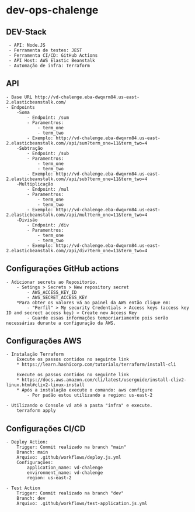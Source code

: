 # dev-ops-chalenge

## DEV-Stack
     - API: Node.JS
     - Ferramenta de testes: JEST
     - Ferramenta CI/CD: GitHub Actions
     - API Host: AWS Elastic Beanstalk
     - Automação de infra: Terraform
    
## API 
    - Base URL http://vd-chalenge.eba-dwqxrm84.us-east-2.elasticbeanstalk.com/
    - Endpoints
        -Soma
            - Endpoint: /sum
            - Paramentros:
                - term_one
                - term_two
            - Exemplo: http://vd-chalenge.eba-dwqxrm84.us-east-2.elasticbeanstalk.com//api/sum?term_one=11&term_two=4
        -Subtração
            - Endpoint: /sub
            - Paramentros:
                - term_one
                - term_two
            - Exemplo: http://vd-chalenge.eba-dwqxrm84.us-east-2.elasticbeanstalk.com//api/sub?term_one=11&term_two=4
        -Multiplicação
            - Endpoint: /mul
            - Paramentros:
                - term_one
                - term_two
            - Exemplo: http://vd-chalenge.eba-dwqxrm84.us-east-2.elasticbeanstalk.com//api/mul?term_one=11&term_two=4
        -Divisão
            - Endpoint: /div
            - Paramentros:
                - term_one
                - term_two
            - Exemplo: http://vd-chalenge.eba-dwqxrm84.us-east-2.elasticbeanstalk.com//api/div?term_one=11&term_two=4

## Configurações GitHub actions
    - Adicionar secrets ao Repositorio.
        - Setings > Secrets > New repository secret
            - AWS_ACCESS_KEY_ID
            - AWS_SECRET_ACCESS_KEY
        *Para obter os valores vá ao painel da AWS então clique em:
            - "Perfil" > My security Credentials > Access keys (access key ID and secrect access key) > Create new Access Key
            - Guarde essas informações temporiariamente pois serão necessárias durante a configuração da AWS.

## Configurações AWS
    - Instalação Terraform
        Execute os passos contidos no seguinte link
        * https://learn.hashicorp.com/tutorials/terraform/install-cli

        Execute os passos contidos no seguinte link
        * https://docs.aws.amazon.com/cli/latest/userguide/install-cliv2-linux.html#cliv2-linux-install
        * Após a instalação execute o comando: aws configure
            - Por padão estou utilizando a region: us-east-2

    - Utilizando o Console vá até a pasta "infra" e execute.
        terraform apply
            
## Configurações CI/CD
    - Deploy Action:
        Trigger: Commit realizado na branch "main"
        Branch: main
        Arquivo: .github/workflows/deploy.js.yml  
        Configurações:
            application_name: vd-chalenge
            environment_name: vd-chalenge
            region: us-east-2
        
    - Test Action
        Trigger: Commit realizado na branch "dev"
        Branch: dev
        Arquivo: .github/workflows/test-application.js.yml  